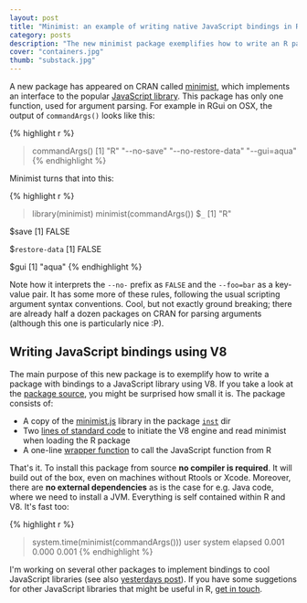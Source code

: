 ```yaml
---
layout: post
title: "Minimist: an example of writing native JavaScript bindings in R"
category: posts
description: "The new minimist package exemplifies how to write an R package with bindings to a JavaScript library using V8."
cover: "containers.jpg"
thumb: "substack.jpg"
---
```


A new package has appeared on CRAN called [minimist](http://cran.r-project.org/web/packages/minimist/), which implements an interface to the popular [JavaScript library](https://www.npmjs.com/package/minimist). This package has only one function, used for argument parsing. For example in RGui on OSX, the output of `commandArgs()` looks like this:

{% highlight r %}
> commandArgs()
[1] "R"                 "--no-save"         "--no-restore-data" "--gui=aqua" 
{% endhighlight %}

Minimist turns that into this:

{% highlight r %}
> library(minimist)
> minimist(commandArgs())
$`_`
[1] "R"

$save
[1] FALSE

$`restore-data`
[1] FALSE

$gui
[1] "aqua"
{% endhighlight %}

Note how it interprets the `--no-` prefix as `FALSE` and the `--foo=bar` as a key-value pair. It has some more of these rules, following the usual scripting argument syntax conventions. Cool, but not exactly ground breaking; there are already half a dozen packages on CRAN for parsing arguments (although this one is particularly nice :P). 

## Writing JavaScript bindings using V8

The main purpose of this new package is to exemplify how to write a package with bindings to a JavaScript library using V8. If you take a look at the [package source](https://github.com/cran/minimist), you might be surprised how small it is. The package consists of:

 - A copy of the [minimist.js](https://www.npmjs.com/package/minimist) library in the package [`inst`](https://github.com/cran/minimist/tree/master/inst/js) dir
 - Two [lines of standard code](https://github.com/cran/minimist/blob/0.1/R/onLoad.R) to initiate the V8 engine and read minimist when loading the R package
 - A one-line [wrapper function](https://github.com/cran/minimist/blob/0.1/R/minimist.R) to call the JavaScript function from R

That's it. To install this package from source **no compiler is required**. It will build out of the box, even on machines without Rtools or Xcode. Moreover, there are **no external dependencies** as is the case for e.g. Java code, where we need to install a JVM. Everything is self contained within R and V8. It's fast too:

{% highlight r %}
> system.time(minimist(commandArgs()))
   user  system elapsed 
  0.001   0.000   0.001
{% endhighlight %}

I'm working on several other packages to implement bindings to cool JavaScript libraries (see also [yesterdays post](https://www.opencpu.org/posts/v8-release-0-5/)). If you have some suggetions for other JavaScript libraries that might be useful in R, [get in touch](http://twitter.com/home?status=%23rstats%20%40opencpu%20). 